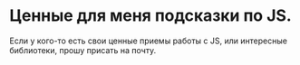 # Ценные для меня подсказки по JS.
Если у кого-то есть свои ценные приемы работы с JS, или интересные библиотеки, прошу присать на почту.
